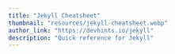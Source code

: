 ```yaml
---
title: "Jekyll Cheatsheet"
thumbnail: "resources/jekyll-cheatsheet.webp"
author_link: "https://devhints.io/jekyll"
description: "Quick reference for Jekyll"
---
```

